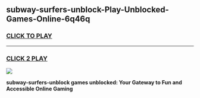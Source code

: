 
## subway-surfers-unblock-Play-Unblocked-Games-Online-6q46q
<h3>
<a href="https://premium76.site?title=subway-surfers-unblock&ref=25A">CLICK TO PLAY</a></h3>
<hr>

<h3>
<a href="https://premium76.site?title=subway-surfers-unblock&ref=25A">CLICK 2 PLAY</a>
  
</h3>

<a href="https://premium76.site?title=subway-surfers-unblock&ref=25A"><img src="https://clearcache.store/games.png"></a>


**subway-surfers-unblock games unblocked: Your Gateway to Fun and Accessible Online Gaming**
